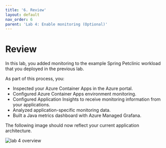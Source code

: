 ```yaml
---
title: '6. Review'
layout: default
nav_order: 6
parent: 'Lab 4: Enable monitoring (Optional)'
---
```


# Review

In this lab, you added monitoring to the example Spring Petclinic workload that you deployed in the previous lab.

As part of this process, you:

- Inspected your Azure Container Apps in the Azure portal.
- Configured Azure Container Apps environment monitoring.
- Configured Application Insights to receive monitoring information from your applications.
- Analyzed application-specific monitoring data.
- Built a Java metrics dashboard with Azure Managed Grafana.

The following image should now reflect your current application architecture.

![lab 4 overview](../../images/acalab3.png)
